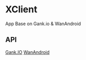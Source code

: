 # XClient
App Base on Gank.io &amp; WanAndroid

## API
[Gank.IO](http://gank.io/api)
[WanAndroid](http://www.wanandroid.com/blog/show/2)


